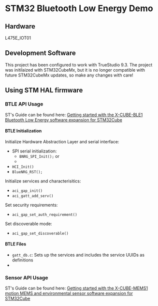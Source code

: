 # STM32 Bluetooth Low Energy Demo #

## Hardware ##

L475E_IOT01

## Development Software ##

This project has been configured to work with TrueStudio 9.3.  The project was initilaized with STM32CubeMx, but it is no longer compatible with future STM32CubeMx updates, so make any changes with care!

## Using STM HAL firmware ##

### BTLE API Usage ###

ST's Guide can be found here: [Getting started with the X-CUBE-BLE1 Bluetooth Low Energy software expansion for STM32Cube](https://www.st.com/content/ccc/resource/technical/document/user_manual/b3/37/62/19/ea/9f/48/4d/DM00169392.pdf/files/DM00169392.pdf/jcr:content/translations/en.DM00169392.pdf)


#### BTLE Initialization ####

Initialize Hardware Abstraction Layer and serial interface:

* SPI serial initialization:
  * `BNRG_SPI_Init();` or
  * 
* `HCI_Init()`
* `BlueNRG_RST();`

Initialize services and characterisitics:

* `aci_gap_init()`
* `aci_gatt_add_serv()`

Set security requirements:

* `aci_gap_set_auth_requirement()`

Set discoverable mode:

* `aci_gap_set_discoverable()`

#### BTLE Files ####

* `gatt_db.c`: Sets up the services and includes the service UUIDs as definitions
* 


### Sensor API Usage ###

ST's Guide can be found here: [Getting started with the X-CUBE-MEMS1 motion MEMS and environmental
sensor software expansion for STM32Cube](https://www.st.com/content/ccc/resource/technical/document/user_manual/c8/04/7f/d1/e9/24/47/09/DM00157069.pdf/files/DM00157069.pdf/jcr:content/translations/en.DM00157069.pdf)